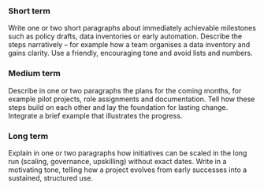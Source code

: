 <h3>Short term</h3>
<p>Write one or two short paragraphs about immediately achievable milestones such as policy drafts, data inventories or early automation. Describe the steps narratively – for example how a team organises a data inventory and gains clarity. Use a friendly, encouraging tone and avoid lists and numbers.</p>
<h3>Medium term</h3>
<p>Describe in one or two paragraphs the plans for the coming months, for example pilot projects, role assignments and documentation. Tell how these steps build on each other and lay the foundation for lasting change. Integrate a brief example that illustrates the progress.</p>
<h3>Long term</h3>
<p>Explain in one or two paragraphs how initiatives can be scaled in the long run (scaling, governance, upskilling) without exact dates. Write in a motivating tone, telling how a project evolves from early successes into a sustained, structured use.</p>
